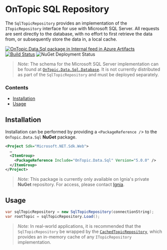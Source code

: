 ﻿# OnTopic SQL Repository
The `SqlTopicRepository` provides an implementation of the `ITopicRepository` interface for use with Microsoft SQL Server. All requests are sent directly to the database, with no effort to first retrieve the data from, or subsequently store the data in, a local cache.

[![OnTopic.Data.Sql package in Internal feed in Azure Artifacts](https://igniasoftware.feeds.visualstudio.com/_apis/public/Packaging/Feeds/46d5f49c-5e1e-47bb-8b14-43be6c719ba8/Packages/15c8a666-efa5-4b23-b08b-1de907478d2d/Badge)](https://igniasoftware.visualstudio.com/OnTopic/_packaging?_a=package&feed=46d5f49c-5e1e-47bb-8b14-43be6c719ba8&package=15c8a666-efa5-4b23-b08b-1de907478d2d&preferRelease=true)
[![Build Status](https://igniasoftware.visualstudio.com/OnTopic/_apis/build/status/OnTopic-CI-V3?branchName=master)](https://igniasoftware.visualstudio.com/OnTopic/_build/latest?definitionId=7&branchName=master)
![NuGet Deployment Status](https://rmsprodscussu1.vsrm.visualstudio.com/A09668467-721c-4517-8d2e-aedbe2a7d67f/_apis/public/Release/badge/bd7f03e0-6fcf-4ec6-939d-4e995668d40f/2/2)

> *Note:* The schema for the Microsoft SQL Server implementation can be found at [`OnTopic.Data.Sql.Database`](../OnTopic.Data.Sql.Database/README.md). It is not currently distributed as part of the `SqlTopicRepository` and must be deployed separately.

### Contents
- [Installation](#installation)
- [Usage](#usage)

## Installation
Installation can be performed by providing a `<PackageReference /`> to the `OnTopic.Data.Sql` **NuGet** package.
```xml
<Project Sdk="Microsoft.NET.Sdk.Web">
  …
  <ItemGroup>
    <PackageReference Include="OnTopic.Data.Sql" Version="5.0.0" />
  </ItemGroup>
</Project>
```

> *Note:* This package is currently only available on Ignia's private **NuGet** repository. For access, please contact [Ignia](http://www.ignia.com/).

## Usage
```csharp
var sqlTopicRepository = new SqlTopicRepository(connectionString);
var rootTopic = sqlTopicRepository.Load();
```
> *Note:* In real-world applications, it is recommended that the `SqlTopicRepository` be wrapped by the [`CachedTopicRepository`](../OnTopic.Data.Caching/README.md), which provides an in-memory cache of any `ITopicRepository` implementation.
